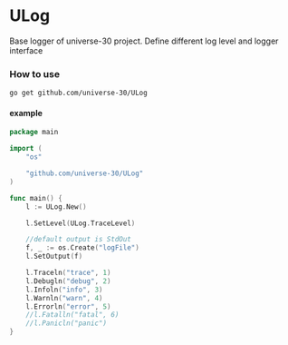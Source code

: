 # ULog

Base logger of universe-30 project. Define different log level and logger interface

### How to use
```
go get github.com/universe-30/ULog
```

#### example
```go
package main

import (
	"os"

	"github.com/universe-30/ULog"
)

func main() {
	l := ULog.New()

	l.SetLevel(ULog.TraceLevel)

	//default output is StdOut
	f, _ := os.Create("logFile")
	l.SetOutput(f)

	l.Traceln("trace", 1)
	l.Debugln("debug", 2)
	l.Infoln("info", 3)
	l.Warnln("warn", 4)
	l.Errorln("error", 5)
	//l.Fatalln("fatal", 6)
	//l.Panicln("panic")
}
```